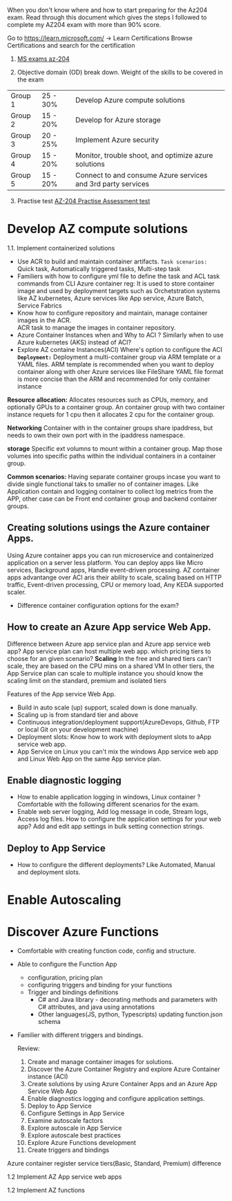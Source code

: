 When you don't know where and how to start preparing for the Az204 exam. Read through this document
which gives the steps I followed to complete my AZ204 exam with more than 90% score.

Go to https://learn.microsoft.com/ -> Learn  Certifications  Browse Certifications 
and search for the certification 

1.  [MS exams az-204](https://learn.microsoft.com/en-us/certifications/exams/az-204/)

2. Objective domain (OD) break down.
Weight of the skills to be covered in the exam

||||
|---|---|---|
|Group 1| 25 - 30%| Develop Azure compute solutions|
|Group 2| 15 - 20%| Develop for Azure storage|
|Group 3| 20 - 25%| Implement Azure security|
|Group 4| 15 - 20%| Monitor, trouble shoot, and optimize azure solutions|
|Group 5| 15 - 20%| Connect to and consume Azure services and 3rd party services|

3. Practise test
[AZ-204 Practise Assessment test](https://learn.microsoft.com/en-us/credentials/certifications/azure-developer/practice/assessment?assessment-type=practice&assessmentId=35&practice-assessment-type=certification)

# Develop AZ compute solutions
1.1. Implement containerized solutions
 - Use ACR to build and maintain container artifacts.
 `Task scenarios:` Quick task, Automatically triggered tasks, Multi-step task
 - Familiers with how to configure yml file to define the task and ACL task commands from CLI
 Azure container reg: It is used to store container image and used by deployment targets such as Orchetstration systems like AZ kubernetes, Azure services like App service, Azure Batch,
  Service Fabrics
 - Know how to configure repository and maintain, manage container images in the ACR.  
 ACR task to manage the images in container repository.
 - Azure Container Instances when and Why to ACI ? Similarly 
 when to use Azure kubernetes (AKS) instead of ACI?
 -  Explore AZ containe Instances(ACI)
  Where's option to configure the ACI
  **`Deployment:`** Deployment a multi-container group via ARM template
   or a YAML files. 
   ARM template is recommended when you want to deploy container 
   along with oher Azure services like FileShare
   YAML file format is more concise than the ARM and recommended for only container instance

   **Resource allocation:** Allocates resources such as CPUs, memory, 
   and optionally GPUs to a container group. An container group with two container instance requets for 1 cpu then it allocates 2 cpu for the container group.

   **Networking** Container with in the container groups share ipaddress, but needs to own their own port with in the ipaddress namespace.

   **storage** Specific ext volumns to mount within a container group. Map those volumes into specific paths within the individual containers in a container group.

   **Common scenarios:** Having separate container groups incase you want to divide  single functional taks to smaller no of container images. Like Application contain and logging container to collect log metrics from the APP, other case can be Front end container group and backend container groups.

   ## Creating solutions usings the Azure container Apps.
   Using Azure container apps you can run microservice and containerized application 
on a server less platform. You can deploy apps like Micro services, Background apps, Handle event-driven processing. 
AZ container apps advantange over ACI aris their ability to scale, scaling based on HTTP traffic, Event-driven processing, CPU or memory load, Any KEDA supported scaler.
- Difference container configuration options for the exam?
## How to create an Azure App service Web App. 
Difference between Azure app service plan and Azure app service web app?
App service plan can host multiple web app. 
which pricing tiers to choose for an given scenario?
**Scaling** In the free and shared tiers can't scale, they are based on the CPU mins on a shared VM
In other tiers, the App Service plan can scale to multiple instance you should know  the scaling limit on the standard, premium and isolated tiers 

Features of the App service Web App.

- Build in auto scale (up) support, scaled down is done manually.
- Scaling up is from standard tier and above
- Continuous integration/deployment support(AzureDevops, Github, FTP or local Git on your development machine)
- Deployment slots: Know how to work with deployment slots to aApp service web app.
- App Service on Linux you can't mix the windows App service web app and Linux Web App on the same App service plan.
## Enable diagnostic logging
- How to enable application logging in windows, Linux container ?
Comfortable with the following different scenarios for the exam.
- Enable web server logging, Add log message in code, Stream logs, Access log files.
How to configure the application settings for your web app? Add and edit app settings in bulk setting connection strings.

## Deploy to App Service
- How to configure the different deployments? Like Automated, Manual and deployment slots.
  
# Enable Autoscaling 

# Discover Azure Functions
- Comfortable with creating function code, config and structure.
- Able to configure the Function App
  -  configuration, pricing plan
  -  configuring triggers and binding for your functions
  -  Trigger and bindings definitions
     -   C# and Java library - decorating methods and parameters with C# attributes, and java using annotations
     -   Other languages(JS, python, Typescripts) updating function.json schema
- Familier with different triggers and bindings.
  
  Review: 
  1. Create and manage container images for solutions.
  2. Discover the Azure Container Registry and explore Azure Container instance (ACI)
  3. Create solutions by using Azure Container Apps and an Azure App Service Web App
  4. Enable diagnostics logging and configure application settings.
  5. Deploy to App Service
  6. Configure Settings in App Service
  7. Examine autoscale factors 
  8. Explore autoscale in App Service
  9. Explore autoscale best practices
  10. Explore Azure Functions development
  11. Create triggers and bindings

  






 Azure container register service tiers(Basic, Standard, Premium) difference 


1.2 Implement AZ App service web apps

1.2 Implement AZ functions


 
 
